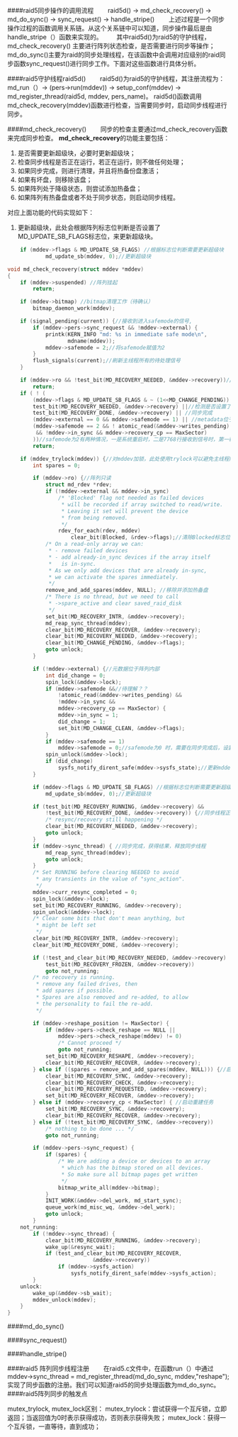 ####raid5同步操作的调用流程
&emsp;&emsp;raid5d() -> md_check_recovery() -> md_do_sync() -> sync_request() -> handle_stripe()
&emsp;&emsp;上述过程是一个同步操作过程的函数调用关系链。从这个关系链中可以知道，同步操作最后是由handle_stripe（）函数来实现的。
&emsp;&emsp;其中raid5d()为raid5的守护线程，md_check_recovery() 主要进行阵列状态检查，是否需要进行同步等操作；md_do_sync()主要为raid的同步处理线程，在该函数中会调用对应级别的raid同步函数sync_request()进行同步工作。下面对这些函数进行具体分析。

####raid5守护线程raid5d()
&emsp;&emsp;raid5d()为raid5的守护线程，其注册流程为：
md_run（）-> (pers->run(mddev)) -> setup_conf(mddev) -> md_register_thread(raid5d, mddev, pers_name)。
raid5d()函数调用md_check_recovery(mddev)函数进行检查，当需要同步时，启动同步线程进行同步。

####md_check_recovery()
&emsp;&emsp;同步的检查主要通过md_check_recovery函数来完成同步检查。
**md_check_recovery**的功能主要包括：
1. 是否需要更新超级块，必要时更新超级块；
2. 检查同步线程是否正在运行，若正在运行，则不做任何处理；
3. 如果同步完成，则进行清理，并且将热备份盘激活；
4. 如果有坏盘，则移除该盘；
5. 如果阵列处于降级状态，则尝试添加热备盘；
6. 如果阵列有热备盘或者不处于同步状态，则启动同步线程。

对应上面功能的代码实现如下：
1. 更新超级块，此处会根据阵列标志位判断是否设置了MD_UPDATE_SB_FLAGS标志位，来更新超级块。
```c
	if (mddev->flags & MD_UPDATE_SB_FLAGS) //根据标志位判断需要更新超级块
            md_update_sb(mddev, 0);//更新超级块
```
```c
void md_check_recovery(struct mddev *mddev)
{
	if (mddev->suspended) //阵列挂起
		return;

	if (mddev->bitmap) //bitmap清理工作（待确认）
		bitmap_daemon_work(mddev);

	if (signal_pending(current)) {//接收到进入safemode的信号,
		if (mddev->pers->sync_request && !mddev->external) {
			printk(KERN_INFO "md: %s in immediate safe mode\n",
			       mdname(mddev));
			mddev->safemode = 2;//将safemode赋值为2
		}
		flush_signals(current);//刷新主线程所有的待处理信号
	}

	if (mddev->ro && !test_bit(MD_RECOVERY_NEEDED, &mddev->recovery))//1. 该阵列只读 2. 未设置检查标志
		return;
	if ( ! (
		(mddev->flags & MD_UPDATE_SB_FLAGS & ~ (1<<MD_CHANGE_PENDING)) ||
		test_bit(MD_RECOVERY_NEEDED, &mddev->recovery) ||//检测是否设置了需要检查标志
		test_bit(MD_RECOVERY_DONE, &mddev->recovery) || //同步完成
		(mddev->external == 0 && mddev->safemode == 1) || //metadata位于磁盘内部，阵列处于安全模式
		(mddev->safemode == 2 && ! atomic_read(&mddev->writes_pending)
		 && !mddev->in_sync && mddev->recovery_cp == MaxSector)
		))//safemode为2有两种情况，一是系统重启时，二是7768行接收到信号时，第一种情况时in_sync为1，第二种情况可以触发更新超级块，根据in_sync标志写回磁盘resync_offset等等。
		return;

	if (mddev_trylock(mddev)) {//对mddev加锁，此处使用trylock可以避免主线程阻塞；而使用lock会导致主线程休眠
		int spares = 0;

		if (mddev->ro) {//阵列只读
			struct md_rdev *rdev;
			if (!mddev->external && mddev->in_sync)
				/* 'Blocked' flag not needed as failed devices
				 * will be recorded if array switched to read/write.
				 * Leaving it set will prevent the device
				 * from being removed.
				 */
				rdev_for_each(rdev, mddev)
					clear_bit(Blocked, &rdev->flags);//清除Blocked标志位（当设置Blocked后，该设备不会被移除）
			/* On a read-only array we can:
			 * - remove failed devices
			 * - add already-in_sync devices if the array itself
			 *   is in-sync.
			 * As we only add devices that are already in-sync,
			 * we can activate the spares immediately.
			 */
			remove_and_add_spares(mddev, NULL); //移除并添加热备盘
			/* There is no thread, but we need to call
			 * ->spare_active and clear saved_raid_disk
			 */
			set_bit(MD_RECOVERY_INTR, &mddev->recovery);
			md_reap_sync_thread(mddev);
			clear_bit(MD_RECOVERY_RECOVER, &mddev->recovery);
			clear_bit(MD_RECOVERY_NEEDED, &mddev->recovery);
			clear_bit(MD_CHANGE_PENDING, &mddev->flags);
			goto unlock;
		}

		if (!mddev->external) {//元数据位于阵列内部
			int did_change = 0;
			spin_lock(&mddev->lock);
			if (mddev->safemode &&//待理解？？
			    !atomic_read(&mddev->writes_pending) &&
			    !mddev->in_sync &&
			    mddev->recovery_cp == MaxSector) {
				mddev->in_sync = 1;
				did_change = 1;
				set_bit(MD_CHANGE_CLEAN, &mddev->flags);
			}
			if (mddev->safemode == 1)
				mddev->safemode = 0;//safemode为0 时，需要在同步完成后，设置safemode为1
			spin_unlock(&mddev->lock);
			if (did_change)
				sysfs_notify_dirent_safe(mddev->sysfs_state);//更新mddev的sysfs下状态。推测此处应该是阵列的状态信息更新到用户态
		}

		if (mddev->flags & MD_UPDATE_SB_FLAGS) //根据标志位判断需要更新超级块
			md_update_sb(mddev, 0);//更新超级块

		if (test_bit(MD_RECOVERY_RUNNING, &mddev->recovery) &&
		    !test_bit(MD_RECOVERY_DONE, &mddev->recovery)) {//同步线程正在工作，不需要再开始同步工作
			/* resync/recovery still happening */
			clear_bit(MD_RECOVERY_NEEDED, &mddev->recovery);
			goto unlock;
		}
		if (mddev->sync_thread) { //同步完成，获得结果，释放同步线程
			md_reap_sync_thread(mddev);
			goto unlock;
		}
		/* Set RUNNING before clearing NEEDED to avoid
		 * any transients in the value of "sync_action".
		 */
		mddev->curr_resync_completed = 0;
		spin_lock(&mddev->lock);
		set_bit(MD_RECOVERY_RUNNING, &mddev->recovery);
		spin_unlock(&mddev->lock);
		/* Clear some bits that don't mean anything, but
		 * might be left set
		 */
		clear_bit(MD_RECOVERY_INTR, &mddev->recovery);
		clear_bit(MD_RECOVERY_DONE, &mddev->recovery);

		if (!test_and_clear_bit(MD_RECOVERY_NEEDED, &mddev->recovery) ||
		    test_bit(MD_RECOVERY_FROZEN, &mddev->recovery))
			goto not_running;
		/* no recovery is running.
		 * remove any failed drives, then
		 * add spares if possible.
		 * Spares are also removed and re-added, to allow
		 * the personality to fail the re-add.
		 */

		if (mddev->reshape_position != MaxSector) {
			if (mddev->pers->check_reshape == NULL ||
			    mddev->pers->check_reshape(mddev) != 0)
				/* Cannot proceed */
				goto not_running;
			set_bit(MD_RECOVERY_RESHAPE, &mddev->recovery);
			clear_bit(MD_RECOVERY_RECOVER, &mddev->recovery);
		} else if ((spares = remove_and_add_spares(mddev, NULL))) {//启动同步任务
			clear_bit(MD_RECOVERY_SYNC, &mddev->recovery);
			clear_bit(MD_RECOVERY_CHECK, &mddev->recovery);
			clear_bit(MD_RECOVERY_REQUESTED, &mddev->recovery);
			set_bit(MD_RECOVERY_RECOVER, &mddev->recovery);
		} else if (mddev->recovery_cp < MaxSector) { //启动重建任务
			set_bit(MD_RECOVERY_SYNC, &mddev->recovery);
			clear_bit(MD_RECOVERY_RECOVER, &mddev->recovery);
		} else if (!test_bit(MD_RECOVERY_SYNC, &mddev->recovery))
			/* nothing to be done ... */
			goto not_running;

		if (mddev->pers->sync_request) {
			if (spares) {
				/* We are adding a device or devices to an array
				 * which has the bitmap stored on all devices.
				 * So make sure all bitmap pages get written
				 */
				bitmap_write_all(mddev->bitmap);
			}
			INIT_WORK(&mddev->del_work, md_start_sync);
			queue_work(md_misc_wq, &mddev->del_work);
			goto unlock;
		}
	not_running:
		if (!mddev->sync_thread) {
			clear_bit(MD_RECOVERY_RUNNING, &mddev->recovery);
			wake_up(&resync_wait);
			if (test_and_clear_bit(MD_RECOVERY_RECOVER,
					       &mddev->recovery))
				if (mddev->sysfs_action)
					sysfs_notify_dirent_safe(mddev->sysfs_action);
		}
	unlock:
		wake_up(&mddev->sb_wait);
		mddev_unlock(mddev);
	}
}
```

####md_do_sync()


####sync_request()


####handle_stripe()








####raid5 阵列同步线程注册
&emsp;&emsp;在raid5.c文件中，在函数run（）中通过mddev->sync_thread = md_register_thread(md_do_sync, mddev,"reshape");实现了同步函数的注册。我们可以知道raid5的同步处理函数为md_do_sync。
####raid5阵列同步的触发点






mutex_trylock, mutex_lock区别：
mutex_trylock：尝试获得一个互斥锁，立即返回；当返回值为0时表示获得成功，否则表示获得失败；
mutex_lock：获得一个互斥锁，一直等待，直到成功；